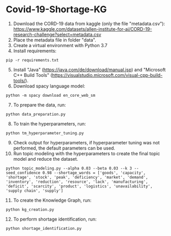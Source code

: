 # Covid-19-Shortage-KG

1. Download the CORD-19 data from kaggle (only the file "metadata.csv"): https://www.kaggle.com/datasets/allen-institute-for-ai/CORD-19-research-challenge?select=metadata.csv
2. Place the metadata file in folder "data".
3. Create a virtual environment with Python 3.7
4. Install requirements:
```
pip -r requirements.txt
```
5. Install "Java" (https://java.com/de/download/manual.jsp) and "Microsoft C++ Build Tools" (https://visualstudio.microsoft.com/visual-cpp-build-tools/).
6. Download spacy language model:
```
python -m spacy download en_core_web_sm
```
7. To prepare the data, run:
```
python data_preparation.py
```
8. To train the hyperparameters, run:
```
python tm_hyperparameter_tuning.py
```
9. Check output for hyperparameters, if hyperparameter tuning was not performed, the default parameters can be used.
10. Run topic modeling with the hyperparameters to create the final topic model and reduce the dataset.
```
python topic_modeling.py --alpha 0.03 --beta 0.03 --k 3 --seed_confidence 0.98 --shortage_words = ['goods', 'capacity', 'shortage', 'stock', 'peak', 'deficiency', 'market', 'demand', 'inventory', 'reduction', 'resource', 'lack', 'manufacturing', 'deficit', 'scarcity', 'product', 'logistics', 'unavailability', 'supply chain', 'supply']
``` 
11. To create the Knowledge Graph, run:
```
python kg_creation.py
```
12. To perform shortage identification, run:
```
python shortage_identification.py
```
